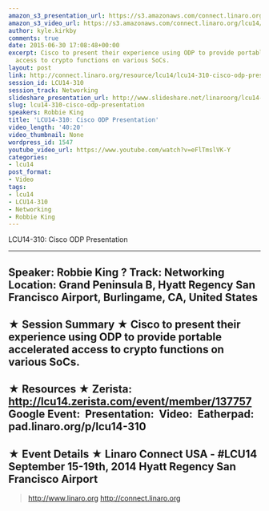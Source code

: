 ```yaml
---
amazon_s3_presentation_url: https://s3.amazonaws.com/connect.linaro.org/hkg15/Videos/09-17-Wednesday/LCU14-310.pdf
amazon_s3_video_url: https://s3.amazonaws.com/connect.linaro.org/lcu14/videos/09-17-Wednesday/LCU14-310-+Cisco+ODP+Presentation.mp4
author: kyle.kirkby
comments: true
date: 2015-06-30 17:08:48+00:00
excerpt: Cisco to present their experience using ODP to provide portable accelerated
  access to crypto functions on various SoCs.
layout: post
link: http://connect.linaro.org/resource/lcu14/lcu14-310-cisco-odp-presentation/
session_id: LCU14-310
session_track: Networking
slideshare_presentation_url: http://www.slideshare.net/linaroorg/lcu14-310-cisco-odp-v2
slug: lcu14-310-cisco-odp-presentation
speakers: Robbie King
title: 'LCU14-310: Cisco ODP Presentation'
video_length: '40:20'
video_thumbnail: None
wordpress_id: 1547
youtube_video_url: https://www.youtube.com/watch?v=eFlTmslVK-Y
categories:
- lcu14
post_format:
- Video
tags:
- lcu14
- LCU14-310
- Networking
- Robbie King
---
```


LCU14-310: Cisco ODP Presentation

---------------------------------------------------

Speaker: Robbie King ?
Track: Networking
Location: Grand Peninsula B, Hyatt Regency San Francisco Airport, Burlingame, CA, United States
---------------------------------------------------

★ Session Summary ★
Cisco to present their experience using ODP to provide portable accelerated access to crypto functions on various SoCs.
---------------------------------------------------

★ Resources ★
Zerista: http://lcu14.zerista.com/event/member/137757
Google Event: 
Presentation: 
Video: 
Eatherpad: pad.linaro.org/p/lcu14-310
---------------------------------------------------

★ Event Details ★
Linaro Connect USA - #LCU14
September 15-19th, 2014
Hyatt Regency San Francisco Airport
---------------------------------------------------

> http://www.linaro.org
> http://connect.linaro.org
